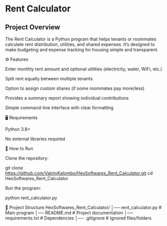 # Rent Calculator #

## Project Overview ##

The Rent Calculator is a Python program that helps tenants or roommates calculate rent distribution, utilities, and shared expenses.
It’s designed to make budgeting and expense tracking for housing simple and transparent.

⚙️ Features

Enter monthly rent amount and optional utilities (electricity, water, WiFi, etc.)

Split rent equally between multiple tenants

Option to assign custom shares (if some roommates pay more/less)

Provides a summary report showing individual contributions

Simple command-line interface with clear formatting

🖥️ Requirements

Python 3.8+

No external libraries required

🚀 How to Run

Clone the repository:

git clone https://github.com/ValmyKalombo/HexSoftwares_Rent_Calculator.git
cd HexSoftwares_Rent_Calculator


Run the program:

python rent_calculator.py

📂 Project Structure
HexSoftwares_Rent_Calculator/
│── rent_calculator.py     # Main program
│── README.md              # Project documentation
│── requirements.txt       # Dependencies
│── .gitignore             # Ignored files/folders
